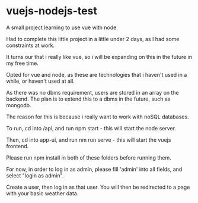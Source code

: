 # vuejs-nodejs-test
A small project learning to use vue with node

Had to complete this little project in a little under 2 days, as I had some constraints at work.

It turns our that i really like vue, so i will be expanding on this in the future in my free time.

Opted for vue and node, as these are technologies that i haven't used in a while, or haven't used at all.

As there was no dbms requirement, users are stored in an array on the backend.
The plan is to extend this to a dbms in the future, such as mongodb.

The reason for this is because i really want to work with noSQL databases.


To run, cd into /api, and run npm start - this will start the node server.

Then, cd into app-ui, and run nm run serve - this will start the vuejs frontend.

Please run npm install in both of these folders before running them.

For now, in order to log in as admin, please fill 'admin' into all fields, and select "login as admin".

Create a user, then log in as that user.
You will then be redirected to a page with your basic weather data.
